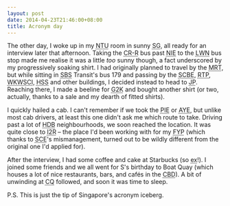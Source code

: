 ```yaml
---
layout: post
date: 2014-04-23T21:46:00+08:00
title: Acronym day
---
```


The other day, I woke up in my <abbr class="acronym" title="Nanyang Tehcnological University">NTU</abbr> room in sunny <abbr class="acronym" title="Singapore">SG</abbr>, all ready for an interview later that afternoon. Taking the <abbr class="acronym" title="Campus Rider - Red line">CR-R</abbr> bus past <abbr class="acronym" title="National Institute of Education">NIE</abbr> to the <abbr class="acronym" title="Lee Wee Nam">LWN</abbr> bus stop made me realise it was a little _too_ sunny though, a fact underscored by my progressively soaking shirt. I had originally planned to travel by the <abbr class="acronym" title="Mass Rapid Transit">MRT</abbr>, but while sitting in <abbr class="acronym" title="Singapore Bus Service">SBS</abbr> Transit's bus 179 and passing by the <abbr class="acronym" title="School of Chemical and Biomedical Engineering">SCBE</abbr>, <abbr class="acronym" title="Research Techno Plaza">RTP</abbr>, <abbr class="acronym" title="Wee Kim Wee School of Communication and Information">WKWSCI</abbr>, <abbr class="acronym" title="Humanities and Social Sciences">HSS</abbr> and other buildings, I decided instead to head to <abbr class="acronym" title="Jurong Point">JP</abbr>. Reaching there, I made a beeline for <abbr class="acronym" title="G2000">G2K</abbr> and bought another shirt (or two, actually, thanks to a sale and my dearth of fitted shirts).

I quickly hailed a cab. I can't remember if we took the <abbr class="acronym" title="Pan-Island Expressway">PIE</abbr> or <abbr class="acronym" title="Ayer Rajah Expressway">AYE</abbr>, but unlike most cab drivers, at least this one didn't ask me which route to take. Driving past a lot of <abbr class="acronym" title="Housing and Development Board">HDB</abbr> neighbourhoods, we soon reached the location. It was quite close to <abbr class="acronym" title="Institute for Infocomm Research">I2R</abbr> – the place I'd been working with for my <abbr class="acronym" title="Final Year Project">FYP</abbr> (which thanks to <abbr class="acronym" title="School of Computer Engineering">SCE</abbr>'s mismanagement, turned out to be wildly different from the original one I'd applied for).

After the interview, I had some coffee and cake at Starbucks (so <abbr class="acronym" title="expensive">ex</abbr>!). I joined some friends and we all went for S's birthday to Boat Quay (which houses a lot of nice restaurants, bars, and cafés in the <abbr class="acronym" title="Central Business District">CBD</abbr>). A bit of unwinding at <abbr class="acronym" title="Clarke Quay">CQ</abbr> followed, and soon it was time to sleep.

P.S. This is just the tip of Singapore's acronym iceberg.